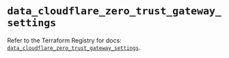 # `data_cloudflare_zero_trust_gateway_settings`

Refer to the Terraform Registry for docs: [`data_cloudflare_zero_trust_gateway_settings`](https://registry.terraform.io/providers/cloudflare/cloudflare/5.10.0/docs/data-sources/zero_trust_gateway_settings).
